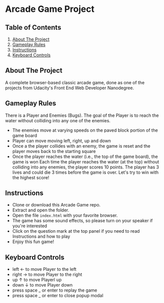 # Arcade Game Project

## Table of Contents
1. [About The Project](#about-the-project)
2. [Gameplay Rules](#gameplay-rules)
3. [Instructions](#instructions)
4. [Keyboard Controls](#keyboard-controls)


## About The Project
A complete browser-based classic arcade game, done as one of the projects from Udacity's Front End Web Developer Nanodegree.

## Gameplay Rules
There is a Player and Enemies (Bugs). The goal of the Player is to reach the water without colliding into any one of the enemies.
- The enemies move at varying speeds on the paved block portion of the game board
- Player can move moving left, right, up and down
- Once a the player collides with an enemy, the game is reset and the player moves back to the starting square
- Once the player reaches the water (i.e., the top of the game board), the game is won
Each time the player reaches the water (at the top) without colliding into any enemies, the player scores 10 points.
The player has 3 lives and could die 3 times before the game is over.
Let's try to win with the highest score!

## Instructions
- Clone or download this Arcade Game repo.
- Extract and open the folder.
- Open the file `index.html` with your favorite browser.
- The game has some sound effects, so please turn on your speaker if you're interested
- Click on the question mark at the top panel if you need to read Instructions and how to play
- Enjoy this fun game!

## Keyboard Controls
- left ← to move Player to the left
- right → to move Player to the right
- up ↑ to move Playerl up
- down ↓ to move Player down
- press space _ or enter to replay the game
- press space _ or enter to close popup modal

